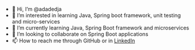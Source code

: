 - 👋 Hi, I’m @adadedja
- 👀 I’m interested in learning Java, Spring boot framework, unit testing and micro-services
- 🌱 I’m currently learning Java, Spring Boot framework and microservices
- 💞️ I’m looking to collaborate on Spring Boot applications
- 📫 How to reach me through GitHub or in [LinkedIn](https://www.linkedin.com/in/adadedja/)

<!---
adadedja/adadedja is a ✨ special ✨ repository because its `README.md` (this file) appears on your GitHub profile.
You can click the Preview link to take a look at your changes.
--->
